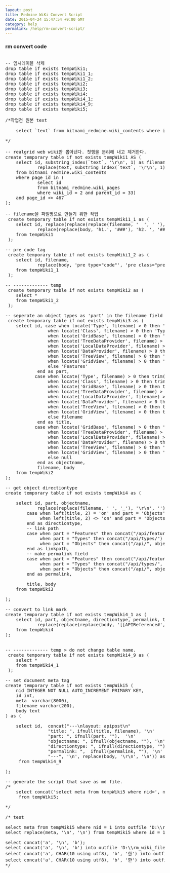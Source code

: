```yaml
---
layout: post
title: Redmine WiKi Convert Script
date: 2015-04-24 15:47:54 +9:00 GMT
category: help
permalink: /help/rm-convert-script/
---
```


### rm convert code

<pre class="prettyprint">

-- 임시테이블 삭제
drop table if exists tempWiki1;
drop table if exists tempWiki1_1;
drop table if exists tempWiki1_2;
drop table if exists tempWiki2;
drop table if exists tempWiki3;
drop table if exists tempWiki4;
drop table if exists tempWiki4_1;
drop table if exists tempWiki4_9;
drop table if exists tempWiki5;

/*작업전 원본 text

    select `text` from bitnami_redmine.wiki_contents where id = 34 into outfile 'D:\\rm_wiki_files\\origine_32.md' CHARACTER SET utf8;;
    
*/

-- realgrid web wiki만 뽑아낸다. 첫행을 분리해 내고 제거한다.
create temporary table if not exists tempWiki1 AS (
    select id, substring_index(`text`, '\r\n', 1) as filename, 
            replace(text, substring_index(`text`, '\r\n', 1), '') as body
    from bitnami_redmine.wiki_contents
    where page_id in (
            select id 
            from bitnami_redmine.wiki_pages
            where wiki_id = 2 and parent_id = 33)
    and page_id <> 467
);

-- filename을 파일명으로 만들기 위한 작업
 create temporary table if not exists tempWiki1_1 as (
    select id, replace(replace(replace(filename, '  ', ' '), 'h1. ', ''), 'h2. ', '') filename, 
            replace(replace(body, 'h1.', '###'), 'h2. ', '#### ') body
    from tempWiki1
 );

-- pre code tag
 create temporary table if not exists tempWiki1_2 as (
    select id, filename, 
            replace(body, 'pre type="code"', 'pre class="prettyprint"') body
    from tempWiki1_1
 );

-- ------------- temp
 create temporary table if not exists tempWiki2 as (
    select *
    from tempWiki1_2
 );

-- seperate an object types as 'part' in the filename field
 create temporary table if not exists tempWiki3 as (
    select id, case when locate('Type', filename) > 0 then 'Types'
                when locate('Class', filename) > 0 then 'Types'
                when locate('GridBase', filename) > 0 then 'Objects'
                when locate('TreeDataProvider', filename) > 0 then 'Objects'
                when locate('LocalDataProvider', filename) > 0 then 'Objects'
                when locate('DataProvider', filename) > 0 then 'Objects'
                when locate('TreeView', filename) > 0 then 'Objects'
                when locate('GridView', filename) > 0 then 'Objects'
                else 'Features'
            end as part, 
           case when locate('Type', filename) > 0 then trim(replace(filename, ' Type', ''))
                when locate('Class', filename) > 0 then trim(replace(filename, 'Class', ''))
                when locate('GridBase', filename) > 0 then trim(replace(filename, 'GridBase', ''))
                when locate('TreeDataProvider', filename) > 0 then trim(replace(filename, 'TreeDataProvider', ''))
                when locate('LocalDataProvider', filename) > 0 then trim(replace(filename, 'LocalDataProvider', ''))
                when locate('DataProvider', filename) > 0 then trim(replace(filename, 'DataProvider', ''))
                when locate('TreeView', filename) > 0 then trim(replace(filename, 'TreeView', ''))
                when locate('GridView', filename) > 0 then trim(replace(filename, 'GridView', ''))
                else filename
            end as title, 
           case when locate('GridBase', filename) > 0 then 'GridBase'
                when locate('TreeDataProvider', filename) > 0 then 'TreeDataProvider'
                when locate('LocalDataProvider', filename) > 0 then 'LocalDataProvider'
                when locate('DataProvider', filename) > 0 then 'DataProvider'
                when locate('TreeView', filename) > 0 then 'TreeView'
                when locate('GridView', filename) > 0 then 'GridView'
                else null
            end as objectname, 
            filename, body
    from tempWiki2
);

-- get object directiontype
create temporary table if not exists tempWiki4 as (
    
    select id, part, objectname, 
            replace(replace(filename, ' ', '_'), '\r\n', '') as filename, 
        case when left(title, 2) = 'on' and part = 'Objects' then 'Callback'
             when left(title, 2) <> 'on' and part = 'Objects' then 'Function'
        end as directiontype,
        -- link path
        case when part = "Features" then concat("/api/features/")
             when part = "Types" then concat("/api/types/")
             when part = "Objects" then concat("/api/", objectname, "/")
        end as linkpath,
        -- make permalink field
        case when part = "Features" then concat("/api/features/", title, "/")
             when part = "Types" then concat("/api/types/", title, "/")
             when part = "Objects" then concat("/api/", objectname, "/", title, "/")
        end as permalink,

        title, body
    from tempWiki3

);

-- convert to link mark
create temporary table if not exists tempWiki4_1 as (
    select id, part, objectname, directiontype, permalink, title, filename, linkpath,
            replace(replace(replace(body, '[[APIReference#', '[['), '[[', '['), ']]', concat('](', linkpath, ')'))  body
    from tempWiki4
);


-- ------------- temp > do not change table name.
 create temporary table if not exists tempWiki4_9 as (
    select *
    from tempWiki4_1
 );

-- set document meta tag
create temporary table if not exists tempWiki5 (
    nid INTEGER NOT NULL AUTO_INCREMENT PRIMARY KEY,
    id int,
    meta  varchar(8000),
    filename varchar(200),
    body text
) as (

    select id,  concat("---\nlayout: apipost\n"
                "title: ", ifnull(title, filename), '\n'
                "part: ", ifnull(part, ""),  '\n'
                "objectname: ", ifnull(objectname, ""), '\n'
                "directiontype: ", ifnull(directiontype, ""), '\n'
                "permalink: ",  ifnull(permalink, ""), '\n'
                "---", '\n', replace(body, '\r\n', '\n')) as meta, filename, body
     from tempWiki4_9

);

-- generate the script that save as md file.
/*
    select concat('select meta from tempWiki5 where nid=', nid, ' into outfile ''D:\\\\rm_wiki_files\\\\', replace(filename, '\r\n', ''), '.md'' CHARACTER SET utf8;')
     from tempWiki5;

*/

/* test

select meta from tempWiki5 where nid = 1 into outfile 'D:\\rm_wiki_files\\outfile_test1.md' CHARACTER SET utf8;
select replace(meta, '\n', '\n') from tempWiki5 where id = 1 into outfile 'D:\\rm_wiki_files\\outfile_test2.md' CHARACTER SET utf8;

select concat('a', '\n', 'b');
select concat('a', '\n', 'b') into outfile 'D:\\rm_wiki_files\\outfile_test1.md' CHARACTER SET utf8;
select concat('a', CHAR(10 using utf8), 'b', '한') into outfile 'D:\\rm_wiki_files\\outfile_test2.md' CHARACTER SET utf8;
select concat('a', CHAR(10 using utf8), 'b', '한') into outfile 'D:\\rm_wiki_files\\outfile_test3.md' CHARACTER SET utf8 LINES TERMINATED BY '\n';
*/
</pre> 